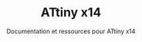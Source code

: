 ---
layout: documentation
hide_hero: false
hero_image: "image.png"
hero_darken: true
image: "image.png"
component_toc: true
doc_header: true
type: microcontroller
external_link: https://github.com/SpenceKonde/megaTinyCore/blob/master/megaavr/extras/ATtiny_x14.md

title: ATtiny x14
subtitle: Documentation et ressources pour ATtiny x14

---